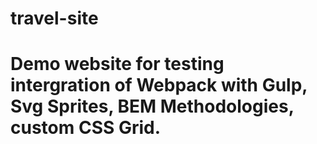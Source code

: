 # travel-site

# Demo website for testing intergration of Webpack with Gulp, Svg Sprites, BEM Methodologies, custom CSS Grid.
